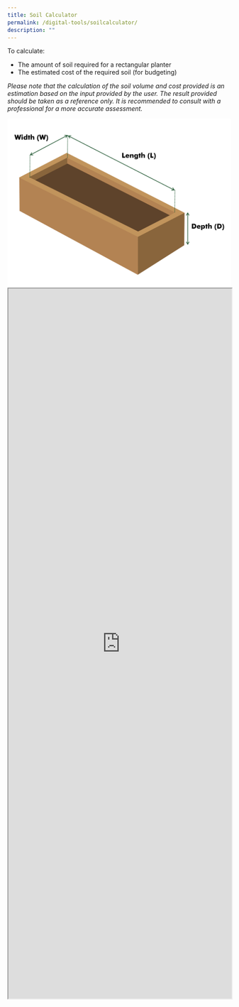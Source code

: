 ```yaml
---
title: Soil Calculator
permalink: /digital-tools/soilcalculator/
description: ""
---
```

To calculate:
- The amount of soil required for a rectangular planter
- The estimated cost of the required soil (for budgeting)

*Please note that the calculation of the soil volume and cost provided is an estimation based on the input provided by the user. The result provided should be taken as a reference only. It is recommended to consult with a professional for a more accurate assessment.* 

<img src="/images/Digital%20Tools/planter_diagram_lwd1.png">				

<iframe style="width:100%;height:1600px" src="https://www.checkfirst.gov.sg/c/0d75a8a5-f1a3-46d5-8b08-2182bfba6277"></iframe>